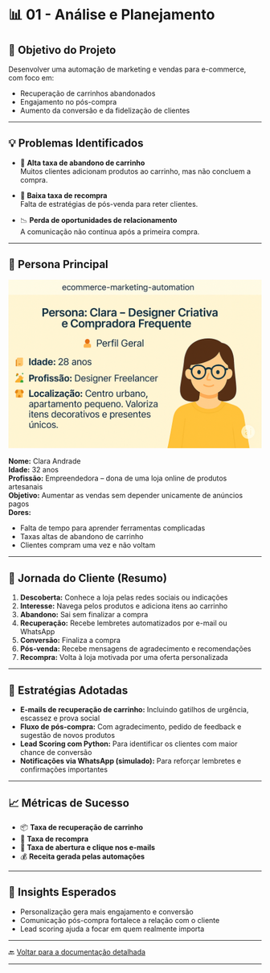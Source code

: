 # 📊 01 - Análise e Planejamento

## 🎯 Objetivo do Projeto

Desenvolver uma automação de marketing e vendas para e-commerce, com foco em:

- Recuperação de carrinhos abandonados
- Engajamento no pós-compra
- Aumento da conversão e da fidelização de clientes

---

## 💡 Problemas Identificados

- 🚫 **Alta taxa de abandono de carrinho**  
  Muitos clientes adicionam produtos ao carrinho, mas não concluem a compra.

- 🔁 **Baixa taxa de recompra**  
  Falta de estratégias de pós-venda para reter clientes.

- 📉 **Perda de oportunidades de relacionamento**  
  A comunicação não continua após a primeira compra.

---

## 👤 Persona Principal

![Persona Clara](../assets/screenshots/persona_clara.png)

**Nome:** Clara Andrade  
**Idade:** 32 anos  
**Profissão:** Empreendedora – dona de uma loja online de produtos artesanais  
**Objetivo:** Aumentar as vendas sem depender unicamente de anúncios pagos  
**Dores:**

- Falta de tempo para aprender ferramentas complicadas
- Taxas altas de abandono de carrinho
- Clientes compram uma vez e não voltam

---

## 🧭 Jornada do Cliente (Resumo)

1. **Descoberta:** Conhece a loja pelas redes sociais ou indicações
2. **Interesse:** Navega pelos produtos e adiciona itens ao carrinho
3. **Abandono:** Sai sem finalizar a compra
4. **Recuperação:** Recebe lembretes automatizados por e-mail ou WhatsApp
5. **Conversão:** Finaliza a compra
6. **Pós-venda:** Recebe mensagens de agradecimento e recomendações
7. **Recompra:** Volta à loja motivada por uma oferta personalizada

---

## 🔧 Estratégias Adotadas

- **E-mails de recuperação de carrinho:** Incluindo gatilhos de urgência, escassez e prova social
- **Fluxo de pós-compra:** Com agradecimento, pedido de feedback e sugestão de novos produtos
- **Lead Scoring com Python:** Para identificar os clientes com maior chance de conversão
- **Notificações via WhatsApp (simulado):** Para reforçar lembretes e confirmações importantes

---

## 📈 Métricas de Sucesso

- 📦 **Taxa de recuperação de carrinho**
- 🔁 **Taxa de recompra**
- 💬 **Taxa de abertura e clique nos e-mails**
- 💰 **Receita gerada pelas automações**

---

## 🧠 Insights Esperados

- Personalização gera mais engajamento e conversão
- Comunicação pós-compra fortalece a relação com o cliente
- Lead scoring ajuda a focar em quem realmente importa

---

🔙 [Voltar para a documentação detalhada](../README.md)

---


